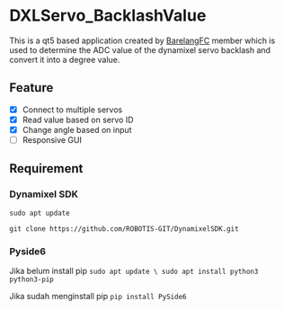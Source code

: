 # DXLServo_BacklashValue
This is a qt5 based application created by [BarelangFC](https://github.com/BarelangFC) member which is used to determine the ADC value of the dynamixel servo backlash and convert it into a degree value.

## Feature
- [x] Connect to multiple servos
- [x] Read value based on servo ID
- [x] Change angle based on input
- [ ] Responsive GUI

## Requirement
### Dynamixel SDK
`sudo apt update`

`git clone https://github.com/ROBOTIS-GIT/DynamixelSDK.git`

### Pyside6
Jika belum install pip
```sudo apt update \ sudo apt install python3 python3-pip```

Jika sudah menginstall pip
`pip install PySide6`

